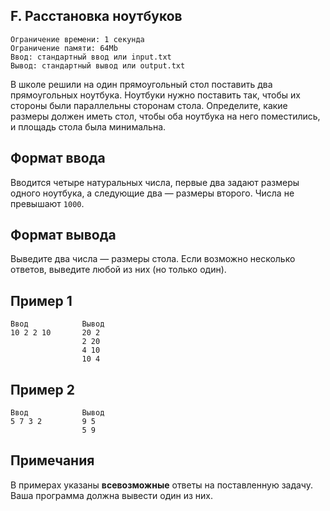 ## F. Расстановка ноутбуков
```
Ограничение времени: 1 секунда
Ограничение памяти: 64Mb
Ввод: стандартный ввод или input.txt
Вывод: стандартный вывод или output.txt
```

В школе решили на один прямоугольный стол поставить два прямоугольных ноутбука. Ноутбуки нужно поставить так, чтобы их стороны были параллельны сторонам стола. Определите, какие размеры должен иметь стол, чтобы оба ноутбука на него поместились, и площадь стола была минимальна.

## Формат ввода
Вводится четыре натуральных числа, первые два задают размеры одного ноутбука, а следующие два — размеры второго. Числа не превышают `1000`.

## Формат вывода
Выведите два числа — размеры стола. Если возможно несколько ответов, выведите любой из них (но только один).

## Пример 1
```
Ввод	        Вывод
10 2 2 10       20 2
                2 20
                4 10
                10 4
```

## Пример 2
```
Ввод	        Вывод
5 7 3 2         9 5
                5 9
```

## Примечания
В примерах указаны **всевозможные** ответы на поставленную задачу. Ваша программа должна вывести один из них.

